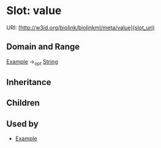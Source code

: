# Slot: value




URI: [http://w3id.org/biolink/biolinkml/meta/value](slot_uri)
## Domain and Range

[Example](Example.md) -><sub>opt</sub> [String](String.md)
## Inheritance

## Children

## Used by

 * [Example](Example.md)
